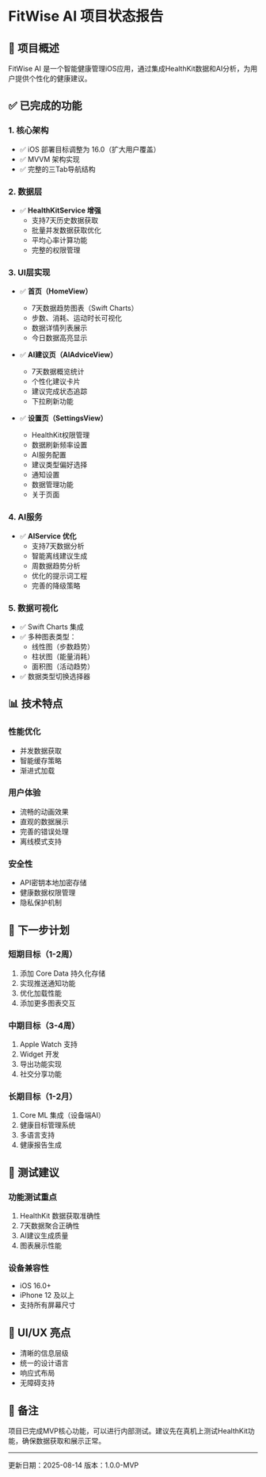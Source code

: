 # FitWise AI 项目状态报告

## 🎯 项目概述
FitWise AI 是一个智能健康管理iOS应用，通过集成HealthKit数据和AI分析，为用户提供个性化的健康建议。

## ✅ 已完成的功能

### 1. 核心架构
- ✅ iOS 部署目标调整为 16.0（扩大用户覆盖）
- ✅ MVVM 架构实现
- ✅ 完整的三Tab导航结构

### 2. 数据层
- ✅ **HealthKitService 增强**
  - 支持7天历史数据获取
  - 批量并发数据获取优化
  - 平均心率计算功能
  - 完整的权限管理

### 3. UI层实现
- ✅ **首页（HomeView）**
  - 7天数据趋势图表（Swift Charts）
  - 步数、消耗、运动时长可视化
  - 数据详情列表展示
  - 今日数据高亮显示

- ✅ **AI建议页（AIAdviceView）**
  - 7天数据概览统计
  - 个性化建议卡片
  - 建议完成状态追踪
  - 下拉刷新功能

- ✅ **设置页（SettingsView）**
  - HealthKit权限管理
  - 数据刷新频率设置
  - AI服务配置
  - 建议类型偏好选择
  - 通知设置
  - 数据管理功能
  - 关于页面

### 4. AI服务
- ✅ **AIService 优化**
  - 支持7天数据分析
  - 智能离线建议生成
  - 周数据趋势分析
  - 优化的提示词工程
  - 完善的降级策略

### 5. 数据可视化
- ✅ Swift Charts 集成
- ✅ 多种图表类型：
  - 线性图（步数趋势）
  - 柱状图（能量消耗）
  - 面积图（活动趋势）
- ✅ 数据类型切换选择器

## 📊 技术特点

### 性能优化
- 并发数据获取
- 智能缓存策略
- 渐进式加载

### 用户体验
- 流畅的动画效果
- 直观的数据展示
- 完善的错误处理
- 离线模式支持

### 安全性
- API密钥本地加密存储
- 健康数据权限管理
- 隐私保护机制

## 🚀 下一步计划

### 短期目标（1-2周）
1. 添加 Core Data 持久化存储
2. 实现推送通知功能
3. 优化加载性能
4. 添加更多图表交互

### 中期目标（3-4周）
1. Apple Watch 支持
2. Widget 开发
3. 导出功能实现
4. 社交分享功能

### 长期目标（1-2月）
1. Core ML 集成（设备端AI）
2. 健康目标管理系统
3. 多语言支持
4. 健康报告生成

## 📱 测试建议

### 功能测试重点
1. HealthKit 数据获取准确性
2. 7天数据聚合正确性
3. AI建议生成质量
4. 图表展示性能

### 设备兼容性
- iOS 16.0+
- iPhone 12 及以上
- 支持所有屏幕尺寸

## 🎨 UI/UX 亮点
- 清晰的信息层级
- 统一的设计语言
- 响应式布局
- 无障碍支持

## 📝 备注
项目已完成MVP核心功能，可以进行内部测试。建议先在真机上测试HealthKit功能，确保数据获取和展示正常。

---
更新日期：2025-08-14
版本：1.0.0-MVP